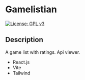 # Gamelistian

[![License: GPL v3](https://img.shields.io/badge/License-GPLv3-blue.svg)](https://www.gnu.org/licenses/gpl-3.0)

## Description

A game list with ratings. Api viewer.

* React.js
* Vite
* Tailwind